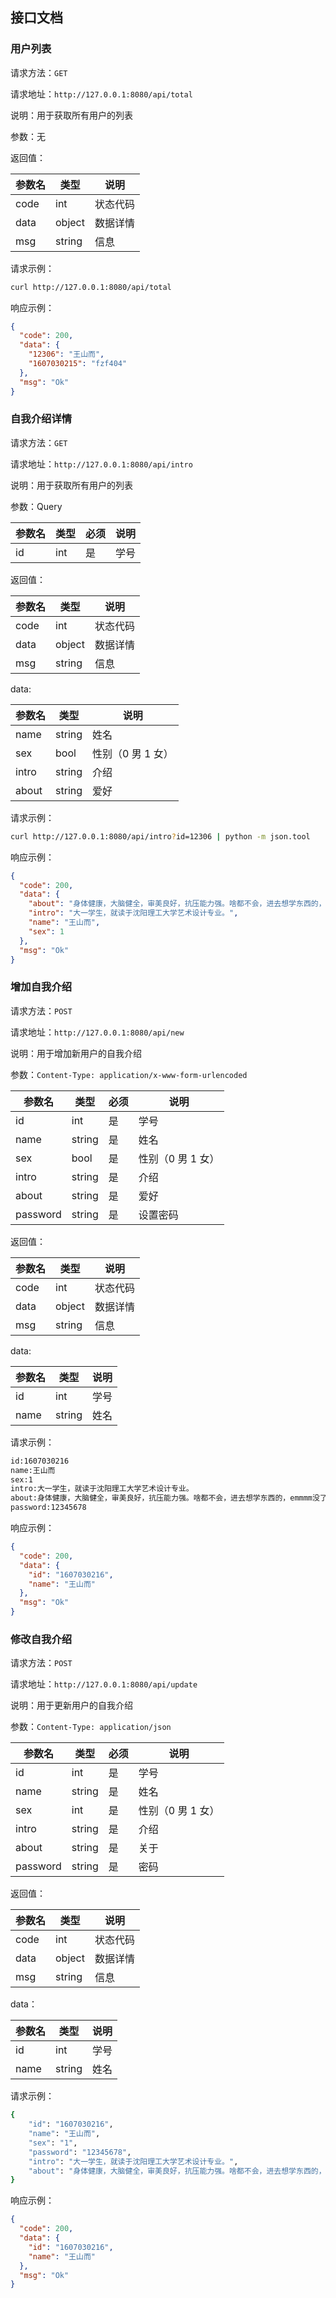 ## 接口文档

### 用户列表

请求方法：`GET`

请求地址：`http://127.0.0.1:8080/api/total`

说明：用于获取所有用户的列表

参数：无

返回值：

| 参数名 | 类型   | 说明     |
| ------ | ------ | -------- |
| code   | int    | 状态代码 |
| data   | object | 数据详情 |
| msg    | string | 信息     |

请求示例：

```bash
curl http://127.0.0.1:8080/api/total
```

响应示例：

```json
{
  "code": 200,
  "data": {
    "12306": "王山而",
    "1607030215": "fzf404"
  },
  "msg": "Ok"
}
```

### 自我介绍详情

请求方法：`GET`

请求地址：`http://127.0.0.1:8080/api/intro`

说明：用于获取所有用户的列表

参数：Query

| 参数名 | 类型 | 必须 | 说明 |
| ------ | ---- | ---- | ---- |
| id     | int  | 是   | 学号 |

返回值：

| 参数名 | 类型   | 说明     |
| ------ | ------ | -------- |
| code   | int    | 状态代码 |
| data   | object | 数据详情 |
| msg    | string | 信息     |

data:

| 参数名 | 类型   | 说明              |
| ------ | ------ | ----------------- |
| name   | string | 姓名              |
| sex    | bool   | 性别（0 男 1 女） |
| intro  | string | 介绍              |
| about  | string | 爱好              |

请求示例：

```bash
curl http://127.0.0.1:8080/api/intro?id=12306 | python -m json.tool
```

响应示例：

```json
{
  "code": 200,
  "data": {
    "about": "身体健康，大脑健全，审美良好，抗压能力强。啥都不会，进去想学东西的，emmmm没了。",
    "intro": "大一学生，就读于沈阳理工大学艺术设计专业。",
    "name": "王山而",
    "sex": 1
  },
  "msg": "Ok"
}
```

### 增加自我介绍

请求方法：`POST`

请求地址：`http://127.0.0.1:8080/api/new`

说明：用于增加新用户的自我介绍

参数：`Content-Type: application/x-www-form-urlencoded`

| 参数名   | 类型   | 必须 | 说明              |
| -------- | ------ | ---- | ----------------- |
| id       | int    | 是   | 学号              |
| name     | string | 是   | 姓名              |
| sex      | bool   | 是   | 性别（0 男 1 女） |
| intro    | string | 是   | 介绍              |
| about    | string | 是   | 爱好              |
| password | string | 是   | 设置密码          |

返回值：

| 参数名 | 类型   | 说明     |
| ------ | ------ | -------- |
| code   | int    | 状态代码 |
| data   | object | 数据详情 |
| msg    | string | 信息     |

data:

| 参数名 | 类型   | 说明 |
| ------ | ------ | ---- |
| id     | int    | 学号 |
| name   | string | 姓名 |

请求示例：

```bash
id:1607030216
name:王山而
sex:1
intro:大一学生，就读于沈阳理工大学艺术设计专业。
about:身体健康，大脑健全，审美良好，抗压能力强。啥都不会，进去想学东西的，emmmm没了。
password:12345678
```

响应示例：

```json
{
  "code": 200,
  "data": {
    "id": "1607030216",
    "name": "王山而"
  },
  "msg": "Ok"
}
```

### 修改自我介绍

请求方法：`POST`

请求地址：`http://127.0.0.1:8080/api/update`

说明：用于更新用户的自我介绍

参数：`Content-Type: application/json`

| 参数名   | 类型   | 必须 | 说明              |
| -------- | ------ | ---- | ----------------- |
| id       | int    | 是   | 学号              |
| name     | string | 是   | 姓名              |
| sex      | int    | 是   | 性别（0 男 1 女） |
| intro    | string | 是   | 介绍              |
| about    | string | 是   | 关于              |
| password | string | 是   | 密码              |

返回值：

| 参数名 | 类型   | 说明     |
| ------ | ------ | -------- |
| code   | int    | 状态代码 |
| data   | object | 数据详情 |
| msg    | string | 信息     |

data：

| 参数名 | 类型   | 说明 |
| ------ | ------ | ---- |
| id     | int    | 学号 |
| name   | string | 姓名 |

请求示例：

```bash
{
    "id": "1607030216",
    "name": "王山而",
    "sex": "1",
    "password": "12345678",
    "intro": "大一学生，就读于沈阳理工大学艺术设计专业。",
    "about": "身体健康，大脑健全，审美良好，抗压能力强。啥都不会，进去想学东西的，emmmm没了。"
}
```

响应示例：

```json
{
  "code": 200,
  "data": {
    "id": "1607030216",
    "name": "王山而"
  },
  "msg": "Ok"
}
```
